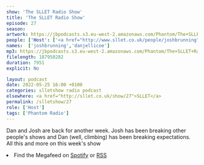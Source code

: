 ```yaml
---
show: 'The SLLET Radio Show'
title: 'The SLLET Radio Show'
episode: 27
season: 
artwork: https://jbpodcasts.s3.eu-west-2.amazonaws.com/Phantom/The+SLLET+Radio+Show/2021-09-27+-+SLLET+radio+square.png
people: ['Host': ['<a href="http://www.sllet.co.uk/people/joshbrunning">Josh Brunning</a>', '<a href="http://www.sllet.co.uk/people/danjellicoe">Dan Jellicoe</a>']]
names:  ['joshbrunning','danjellicoe']
mp3: https://jbpodcasts.s3.eu-west-2.amazonaws.com/Phantom/The+SLLET+Radio+Show/2022-05-25+-+27.mp3
filelength: 187950282
duration: 7951
explicit: No

layout: podcast
date: 2022-05-25 16:00 +0100
categories: slletshow radio podcast
elsewhere: <a href="http://sllet.co.uk/show/27">SLLET</a>
permalink: /slletshow/27
role: ['Host']
tags: ['Phantom Radio']
---
```


Dan and Josh are back for another week. Josh has been breaking other people's shows and Dan (well, climbing) has been breaking expectations. All this and more on this week's show

<li>Find the Megafeed on <a href="https://open.spotify.com/show/1WGc6YCF3UfAL7E62gHLAS?si=eff5901deb8d498e">Spotify</a> or <a href="https://anchor.fm/s/849e58ac/podcast/rss">RSS</a></li>
